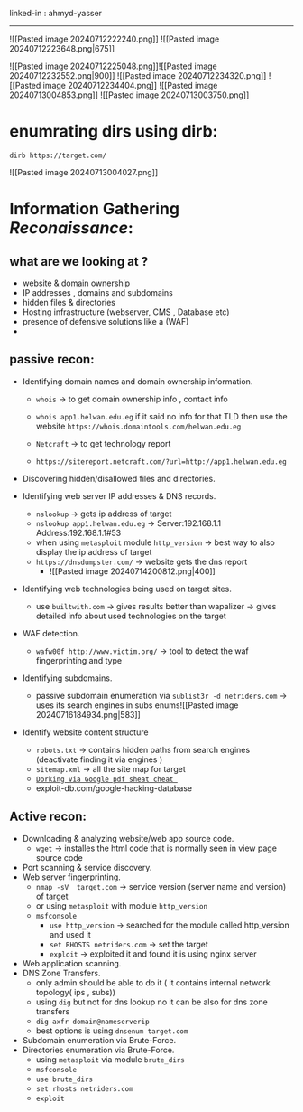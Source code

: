linked-in : ahmyd-yasser
- - - 
![[Pasted image 20240712222240.png]]
![[Pasted image 20240712223648.png|675]]

![[Pasted image 20240712225048.png]]![[Pasted image 20240712232552.png|900]]
![[Pasted image 20240712234320.png]]
![[Pasted image 20240712234404.png]]
![[Pasted image 20240713004853.png]]
![[Pasted image 20240713003750.png]]

# enumrating dirs using dirb: 
`dirb https://target.com/`
  
![[Pasted image 20240713004027.png]]

# Information Gathering *Reconaissance*:
## what are we looking at ?   
- website   & domain ownership 
- IP addresses , domains  and subdomains
- hidden files  & directories 
- Hosting  infrastructure (webserver,  CMS  , Database  etc) 
- presence  of defensive  solutions like  a (WAF)
- 
## passive   recon:
 + Identifying domain names and domain ownership information.
	 + `whois`  → to get domain ownership info  , contact info 
	 + `whois app1.helwan.edu.eg`  if it said no info for that TLD  then use the website `https://whois.domaintools.com/helwan.edu.eg`
	 
	 + `Netcraft` → to get technology report
	 + `https://sitereport.netcraft.com/?url=http://app1.helwan.edu.eg` 

+ Discovering hidden/disallowed files and directories.
+ Identifying web server IP addresses & DNS records.
	- `nslookup` → gets ip address of target
	- `nslookup app1.helwan.edu.eg` → Server:192.168.1.1       Address:192.168.1.1#53
	- when using `metasploit` module `http_version`   → best way to also display the ip address of target
	- `https://dnsdumpster.com/` → website gets the dns report   
		- ![[Pasted image 20240714200812.png|400]]
	
+ Identifying web technologies being used on target sites.
	+ use `builtwith.com`  → gives results better than wapalizer 
							→ gives detailed info about used technologies on the target 

+ WAF detection.
	+ `wafw00f http://www.victim.org/` → tool to detect the waf fingerprinting and type

+ Identifying subdomains.
	+ passive subdomain enumeration via `sublist3r -d netriders.com` → uses its search engines in subs enums![[Pasted image 20240716184934.png|583]]
+ Identify website content structure
	+ `robots.txt` → contains  hidden paths from search engines (deactivate finding it via engines )
	+ `sitemap.xml` → all the site map for target 
	+ [`Dorking via Google pdf sheat cheat `](obsidian://open?vault=joyHH&file=eWAPTv2%2FGoogle-Dorks-Cheat-Sheet.pdf)
	+ exploit-db.com/google-hacking-database
## Active recon:
+ Downloading & analyzing website/web app source code.
	+ `wget` → installes  the  html code that is normally seen in view page source code 
+ Port scanning & service discovery.
+ Web server fingerprinting.
	+ `nmap -sV  target.com`  → service version (server name and version) of target
	+ or using `metasploit`  with module `http_version` 
	+ `msfconsole `  
		+ `use http_version` → searched for the module called http_version and used it 
		+ `set RHOSTS netriders.com` → set the target 
		+ `exploit` → exploited it  and found it is using  nginx server 
+ Web application scanning.
+ DNS Zone Transfers.
	+ only admin should be able to do it   ( it contains internal network topology( ips , subs))
	+ using `dig`  but not for dns lookup no it can be also for dns zone transfers
	+ `dig axfr domain@nameserverip` 
	+ best options is using `dnsenum target.com` 
+ Subdomain enumeration via Brute-Force.
+ Directories enumeration via Brute-Force. 
	+ using `metasploit`    via module `brute_dirs` 
	+ `msfconsole` 
	+ `use brute_dirs`
	+ `set rhosts netriders.com`
	+ `exploit` 


